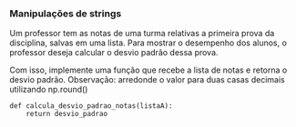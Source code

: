 ### Manipulações de strings

Um professor tem as notas de uma turma relativas a primeira prova da disciplina, salvas em  uma lista. Para mostrar o desempenho dos alunos, o professor deseja calcular o desvio padrão dessa prova.

Com isso, implemente uma função que recebe a lista de notas e retorna o desvio padrão.
Observação: arredonde o valor para duas casas decimais utilizando np.round()
```
def calcula_desvio_padrao_notas(listaA):
    return desvio_padrao
```